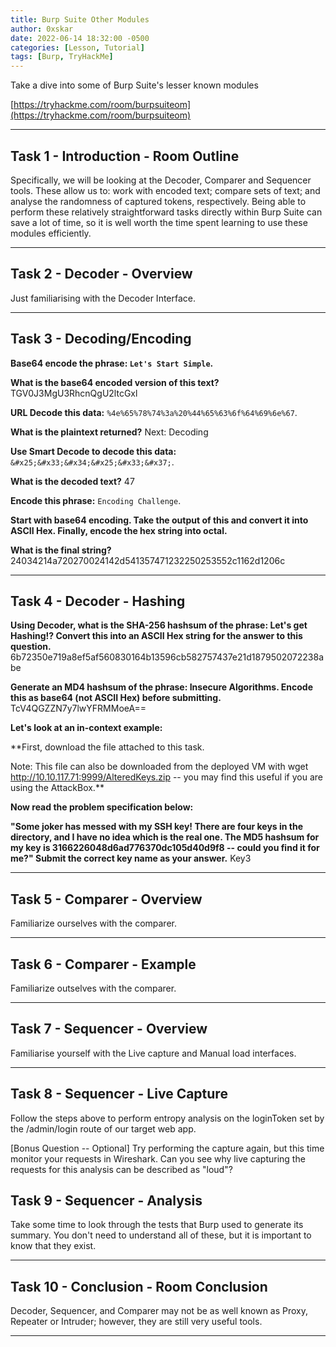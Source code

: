 ```yaml
---
title: Burp Suite Other Modules
author: 0xskar
date: 2022-06-14 18:32:00 -0500
categories: [Lesson, Tutorial]
tags: [Burp, TryHackMe]
---
```


Take a dive into some of Burp Suite's lesser known modules

[https://tryhackme.com/room/burpsuiteom](https://tryhackme.com/room/burpsuiteom)

* * *

## Task 1 - Introduction - Room Outline 

Specifically, we will be looking at the Decoder, Comparer and Sequencer tools. These allow us to: work with encoded text; compare sets of text; and analyse the randomness of captured tokens, respectively. Being able to perform these relatively straightforward tasks directly within Burp Suite can save a lot of time, so it is well worth the time spent learning to use these modules efficiently.

* * * 

## Task 2 - Decoder - Overview

Just familiarising with the Decoder Interface.

* * * 

## Task 3 - Decoding/Encoding

**Base64 encode the phrase: ``Let's Start Simple``.**

**What is the base64 encoded version of this text?** TGV0J3MgU3RhcnQgU2ltcGxl

**URL Decode this data:** ``%4e%65%78%74%3a%20%44%65%63%6f%64%69%6e%67``.

**What is the plaintext returned?** Next: Decoding

**Use Smart Decode to decode this data:** ``&#x25;&#x33;&#x34;&#x25;&#x33;&#x37;``.

**What is the decoded text?** 47

**Encode this phrase:** ``Encoding Challenge``.

**Start with base64 encoding. Take the output of this and convert it into ASCII Hex. Finally, encode the hex string into octal.**

**What is the final string?** 24034214a720270024142d541357471232250253552c1162d1206c

* * * 

## Task 4 - Decoder - Hashing

**Using Decoder, what is the SHA-256 hashsum of the phrase: Let's get Hashing!?
Convert this into an ASCII Hex string for the answer to this question.** 6b72350e719a8ef5af560830164b13596cb582757437e21d1879502072238abe

**Generate an MD4 hashsum of the phrase: Insecure Algorithms. Encode this as base64 (not ASCII Hex) before submitting.** TcV4QGZZN7y7lwYFRMMoeA==

**Let's look at an in-context example:**

**First, download the file attached to this task.

Note: This file can also be downloaded from the deployed VM with  wget http://10.10.117.71:9999/AlteredKeys.zip -- you may find this useful if you are using the AttackBox.**

**Now read the problem specification below:**

**"Some joker has messed with my SSH key! There are four keys in the directory, and I have no idea which is the real one. The MD5 hashsum for my key is 3166226048d6ad776370dc105d40d9f8 -- could you find it for me?" Submit the correct key name as your answer.** Key3

* * * 

## Task 5 - Comparer - Overview 

Familiarize ourselves with the comparer.

* * * 

## Task 6 - Comparer - Example 

Familiarize outselves with the comparer.

* * * 

## Task 7 - Sequencer - Overview

Familiarise yourself with the Live capture and Manual load interfaces.

* * * 

## Task 8 - Sequencer - Live Capture

Follow the steps above to perform entropy analysis on the loginToken set by the /admin/login route of our target web app.

[Bonus Question -- Optional] Try performing the capture again, but this time monitor your requests in Wireshark. Can you see why live capturing the requests for this analysis can be described as "loud"?

## Task 9 - Sequencer - Analysis 

Take some time to look through the tests that Burp used to generate its summary. You don't need to understand all of these, but it is important to know that they exist.

* * * 

## Task 10 - Conclusion - Room Conclusion

Decoder, Sequencer, and Comparer may not be as well known as Proxy, Repeater or Intruder; however, they are still very useful tools.

* * * 



